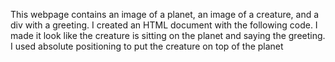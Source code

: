 This webpage contains an image of a planet, an image of a creature, and a div with a greeting. I created an HTML document with the following code. I made it look like the creature is sitting on the planet and saying the greeting. I used absolute positioning to put the creature on top of the planet
